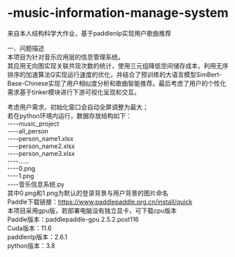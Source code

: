 # -music-information-manage-system
来自本人结构科学大作业，基于paddlenlp实现用户歌曲推荐

一、问题描述  
本项目为针对音乐应用层的信息管理系统。  
其应用无向图实现关联共现次数的统计，使用三元组降低空间储存成本，利用无序排序的加速算法Q实现运行速度的优化，并结合了预训练的大语言模型SimBert-Base-Chinese实现了用户相似度分析和歌曲智能推荐。最后考虑了用户的个性化需求基于tinker模块进行下游可视化呈现和交互。  

考虑用户需求，初始化窗口会自动全屏调整为最大；  
若在python环境内运行，数据存放结构如下：  
----music_project  
	----all_person  
		----person_name1.xlsx  
		----person_name2.xlsx  
		----person_name3.xlsx  
		----……  
	----0.png  
	----1.png  
	----音乐信息系统.py  
其中0.png和1.png为默认的登录背景与用户背景的图片命名  
Paddle下载链接：https://www.paddlepaddle.org.cn/install/quick  
本项目采用gpu版，若部署电脑没有独立显卡，可下载cpu版本  
Paddle版本：paddlepaddle-gpu 2.5.2.post116  
Cuda版本：11.6  
paddlenlp版本：2.6.1  
python版本：3.8  
